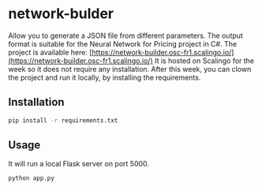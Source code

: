 # network-bulder

Allow you to generate a JSON file from different parameters. The output format is suitable for the Neural Network for Pricing project in C#.
The project is available here: [https://network-builder.osc-fr1.scalingo.io/](https://network-builder.osc-fr1.scalingo.io/)
It is hosted on Scalingo for the week so it does not require any installation.
After this week, you can clown the project and run it locally, by installing the requirements.

## Installation

```bash
pip install -r requirements.txt
```

## Usage

It will run a local Flask server on port 5000.

```python
python app.py
```